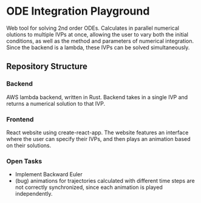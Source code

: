 # ODE Integration Playground
Web tool for solving 2nd order ODEs. Calculates in parallel numerical olutions to multiple IVPs at once, allowing the user to vary both the initial conditions, as well as the method and parameters of numerical integration. Since the backend is a lambda, these IVPs can be solved simultaneously. 

## Repository Structure

### Backend
AWS lambda backend, written in Rust. Backend takes in a single IVP and returns a numerical solution to that IVP.

### Frontend
React website using create-react-app. The website features an interface where the user can specify their IVPs, and then plays an animation based on their solutions.

### Open Tasks
- Implement Backward Euler
- (bug) animations for trajectories calculated with different time steps are not correctly synchronized, since each animation is played independently.
